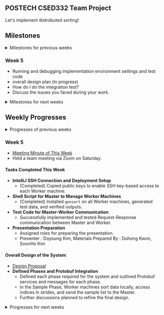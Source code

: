 POSTECH CSED332 Team Project
---
Let's implement distrobuted sorting!

## Milestones

<details>
<summary> Milestones for previous weeks </summary>

### Week 1
* Learn about libraries such as [gRPC](https://grpc.io/docs/languages/go/basics/), [Protobuf](https://protobuf.dev), and [Future class](https://docs.scala-lang.org/overviews/core/futures.html) of Scala.
* Plan overall design of the program.
  - What classes, objects, functions, enums to introduce?
  - How should master and worker machine communicate?
* Set up Git repository.

### Week 2
* Keep studying on important notions and usages of libraries.
* Write down concrete design of the program.
  - What classes to introduce?
  - What will be the interfaces of those classes?
  - In what methods should master and worker machine communicate?
  - How should we exploit parallelism on each machine?
* Make out some of unit test cases based on the interface.
* Survive on the midterm exam (Good Luck!).

### Week 3
* Collect some more ideas, if any.
* Milestone Specification
* ~~Start to code - not necessarily.~~
  - If the design is not complete yet, i.e. we don't have (at least) specified interfaces, or there's some ambiguity on it, delay to code.
* ~~**Important**: Start difficult part early if we decided to start implementing.~~
  - This might be 'shuffle' part...
* ~~Make some more unit tests according to the design, revise them if it became old.~~



### Week 4
* Study the required libraries for implementation and work on individual design components:   
  our team agrees with the premise of the Mythical Man-Month, deciding to allocate significant time to studying and planning, recognizing the importance of thorough preparation in avoiding inefficiencies during implementation.😵
* Share individual design components, and explore better solutions for the project together.
* Design and Implementation Plan Specification.

</details>

### Week 5
* Running and debugging implementation environment settings and test code
* overall design plan (in progress)
* How do I do the integration test?
* Discuss the issues you faced during your work.

<details>
<summary> Milestones for next weeks </summary>
  
### Week 6
* **Prepare for presentation!**
* Add *details* to the finalized design.
  - When too much data is concentrated in one partition.
  - When disk overflow occurs on worker machines during shuffling.
  - Defining services for communication between machines using a proto file.
  - Shuffling algorithm
* Distribute coding tasks based on the finalized design. (based on phases)
* Coding!
  - **overall phase**
    1. Master can send phase service.   
    2. Each worker can performs different tasks based on the phase flag.

### Week 7
* Continue coding while commiting your code to your Git branch.
  - Implement the services defined in the proto file on the worker.
  - sorting
    1. A Worker can sort data in its disk. (Apache spark or DIY)
    2. Workers can send sample data to the master.
  - sampling
    1. Master can sort data in its disk too. (Apache spark or DIY)
    2. Master can distribute partitions.
  - shuffling
    1. Workers can connect workers
       10 workers communicate each other.   
       A worker server can receive 10 workers client (included itself) request.
    2. Workers can detect capacity overload on their own disks.
  - merging
    1. Workers can merge multiple blocks into a single file while maintaining the order based on the keys.
* Execute and debug the code.

### Week 8
* Another debugging week.
  - Identify edge cases to catch bugs.
* Create test cases to validate overall program.
  - Load Imbalance (uneven distribution of data)
  - Network bottleneck
  - Data consistency
* Prepare for final presentation.
  - Summarize our experience through storytelling
  - Write final report

</details>

## Weekly Progresses

<details>
<summary> Progresses of previous weeks </summary>

### Week 1
* Set Git repository up.
* Done some of documenting, such as writing down milestones.
  - Not sure this will go as we planned...
* How to communicate/store temporal documents about the project?
  - Notion? In-repo markdown? Kakaotalk? Or some other method?
* Planned to have regular meeting on Saturday.
* Expected problems:
  - How to serve/receive records in parallel manner?
    - Readers/Writers problem, Producer/Consumer problem...
    - How can we model the problem as a well-known problem?
  - Index file might be shared smong threads on a machine. How should we ensure consistency of this data structure?
  - How to exploit parallelism while merging locally?

### Week 2
- **Saturday Regular Meeting**
  - Held a regular team meeting on Saturday to discuss progress and clarify next steps.

- **Learned Concepts and Libraries**

  - **1. In-depth Study of gRPC and Protobuf**
    - **Service Definition**: Defined services and message structures in `.proto` files.
    - **gRPC Streaming**: Utilized bidirectional streaming between the master and worker nodes.
    - **Load Balancing**: Discussed how to distribute tasks efficiently when multiple workers are involved.
    - **Error Handling**: Explored gRPC error codes and retry strategies to handle failures gracefully.

  - **2. Scala's Future and Parallel Programming**
    - **Future**: Wrote asynchronous code with callbacks to improve non-blocking execution.
    - **Promise vs Future**: Investigated how `Promise` allows setting values at a specific point in time.
    - **ExecutionContext Setup and Usage**: Optimized thread pools for efficient execution.
    - **Concurrency Issue Resolution**: Applied lock-free mechanisms and used `synchronized` to ensure thread safety.

  - **3. Theoretical Background of Distributed Sorting**
    - **MapReduce Concept**: Studied the MapReduce framework for processing data in a distributed environment.
    - **Parallel Sorting Algorithms**: Examined how to implement Merge Sort and Quick Sort in parallel.
    - **Shuffling Optimization**: Optimized data redistribution among worker nodes to improve efficiency.

- **Preparation for OS Project 2 Presentation**
  - Good luck to everyone on their OS Project 2 presentations! 💪

### Week 3
- **Saturday Regular Meeting**
  - **Commit Convention**
     Our team has agreed to use the following commit format:   

    - **Feat**: Add new features
    - **Fix**: Bug fixes
    - **Docs**: Documentation changes
    - **Style**: Code formatting, missing semicolons, etc., without affecting functionality
    - **Test**: Add or refactor tests (no changes to production code)
    - **Chore**: Update build tasks, configure package manager, etc., without changes to production code

    Examples:
    
    ```
    Feat: Implement sample sorting algorithm
    Fix: Correct partitioning logic in sample sort
    Docs: Add documentation for sample sorting approach
    Style: Reformat sample_sort.cpp for better readability
    Test: Add test cases for sample sort edge cases
    Chore: Update Makefile to include sample_sort tests
    ```

  - **Communication Tools**
     - Decide whether to use Discord for communication.
     - Continue using KakaoTalk and Google Docs for documentation and discussions.

  - **Implementation Strategy**
     - Discuss how to proceed with the overall implementation.
     - Learn how to use required libraries and tools.

  - **Team Roles and Responsibilities**
     - Assign roles for research, study, and idea generation.
     - For this week, everyone will focus on learning library usage and contributing to design ideas.
     - Once the design becomes more specific, roles will be assigned as follows: A will handle XX class, B will work on YY component, C will take care of ZZ, etc.

  - **Weekly Plan Sharing**
     - Create a separate Google Doc each week to discuss progress.
     - Summarize discussions and update the README Progress section every Sunday.
     - Create a new folder named "Software Design Methods" to collect all plans and progress.

  - **Action Items**
    - All Members: Study library usage and propose design ideas by the end of the next week.
      - gRPC and Protobuf Study
        - Follow the Java Quickstart guide for gRPC: [gRPC Java Quickstart](https://grpc.io/docs/languages/java/quickstart/)
        - Study Protobuf using the Java tutorial: [Protobuf Java Tutorial](https://protobuf.dev/getting-started/javatutorial/)
      - Sample Sorting Algorithm
        - Learn about the sample sorting method: [Samplesort on Wikipedia](https://en.wikipedia.org/wiki/Samplesort)
      - Scala Concurrent Programming Libraries
        - Study how to use Scala's Concurrent programming libraries, `Future` and `Promise`: [Futures in Scala](https://docs.scala-lang.org/overviews/core/futures.html)
    - All Member: Cluster Access Permission
    - by **Doyoung**: Set up a Google Doc directory for tracking this week's progress.



### Week 4
- [Meeting Minute of This Week](https://docs.google.com/document/d/1_xKZGVFijjB520F2Ul53MoYmUl4QtC2KAgsxgZ_nGt0/edit?usp=sharing)
- Decided next week's meeting schedule to gather up and start to code.
  - Thursday 9:30 PM, in GSR of school library.
- Decided to make sample program before starting to implementing the actual one.
  - Decided on the concrete interface of it.
    - Two executables: `master` and `worker`
    - `master` and `worker` shall work with same arguments of the actual 
      program.
      - i.e. `master` should be invoked like `master 5`, and `worker` should be
        invoked like `worker -I foo -O bar`
    - However, the operation of them are somewhat different.
      - Instead of actual distrobuted sorting, master sends two random integers
        to the workers, and workers perform random computations on it and send
        it back.
    - The master prints the IP address and port of itself, and prints the 
      ordering of the workers, sorted by the values received.
    - This will help us understand the concrete operation on gRPC and Protobuf,
      and concurrency in Scala.
- Decided whom to take responsibility of designing whole system, and whom to 
  take responsibility of supporting him (by the surgical team model of *the 
  Mythical Man Month*).

</details>

### Week 5
- [Meeting Minute of This Week](https://docs.google.com/document/d/1RkFKvAxPYGVAnsNgUA4w1OFz7I9jFjmnB0VoF5iNqqQ/edit?usp=sharing)
- Held a team meeting via Zoom on Saturday.

#### Tasks Completed This Week
- **IntelliJ SSH Connection and Deployment Setup**
  - (Completed) Copied public keys to enable SSH key-based access to each Worker machine.
- **Shell Script for Master to Manage Worker Machines**
  - (Completed) Installed `gensort` on all Worker machines, generated test data, and verified outputs.
- **Test Code for Master-Worker Communication**
  - Successfully implemented and tested Request-Response communication between Master and Worker.
- **Presentation Preparation**
  - Assigned roles for preparing the presentation.
  - Presenter : Doyoung Kim, Materials Prepared By : Duhong Kwon, SoonHo Kim

#### Overall Design of the System
- [Design Proposal](https://github.com/kimdoyoung0319/332project/blob/doyoung/DESIGN.md)
- **Defined Phases and Protobuf Integration**
  - Defined each phase required for the system and outlined Protobuf services and messages for each phase.
  - In the Sample Phase, Worker machines sort data locally, access indices in strides, and send the sample list to the Master.
  - Further discussions planned to refine the final design.

<details>
<summary> Progresses for next weeks </summary>

### Week 6
### Week 7
### Week 8

</details>
